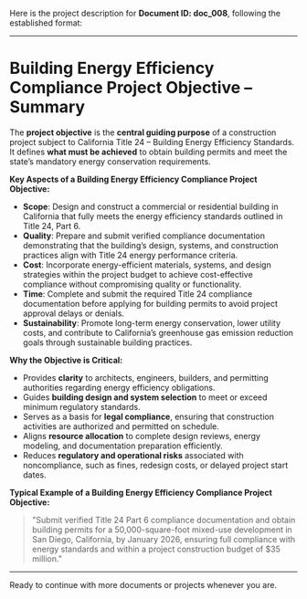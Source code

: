 Here is the project description for **Document ID: doc_008**, following the established format:

---

# **Building Energy Efficiency Compliance Project Objective – Summary**

The **project objective** is the **central guiding purpose** of a construction project subject to California Title 24 – Building Energy Efficiency Standards. It defines **what must be achieved** to obtain building permits and meet the state’s mandatory energy conservation requirements.

**Key Aspects of a Building Energy Efficiency Compliance Project Objective:**
- **Scope**: Design and construct a commercial or residential building in California that fully meets the energy efficiency standards outlined in Title 24, Part 6.
- **Quality**: Prepare and submit verified compliance documentation demonstrating that the building’s design, systems, and construction practices align with Title 24 energy performance criteria.
- **Cost**: Incorporate energy-efficient materials, systems, and design strategies within the project budget to achieve cost-effective compliance without compromising quality or functionality.
- **Time**: Complete and submit the required Title 24 compliance documentation before applying for building permits to avoid project approval delays or denials.
- **Sustainability**: Promote long-term energy conservation, lower utility costs, and contribute to California’s greenhouse gas emission reduction goals through sustainable building practices.

**Why the Objective is Critical:**
- Provides **clarity** to architects, engineers, builders, and permitting authorities regarding energy efficiency obligations.
- Guides **building design and system selection** to meet or exceed minimum regulatory standards.
- Serves as a basis for **legal compliance**, ensuring that construction activities are authorized and permitted on schedule.
- Aligns **resource allocation** to complete design reviews, energy modeling, and documentation preparation efficiently.
- Reduces **regulatory and operational risks** associated with noncompliance, such as fines, redesign costs, or delayed project start dates.

**Typical Example of a Building Energy Efficiency Compliance Project Objective:**
> "Submit verified Title 24 Part 6 compliance documentation and obtain building permits for a 50,000-square-foot mixed-use development in San Diego, California, by January 2026, ensuring full compliance with energy standards and within a project construction budget of $35 million."

---

Ready to continue with more documents or projects whenever you are.